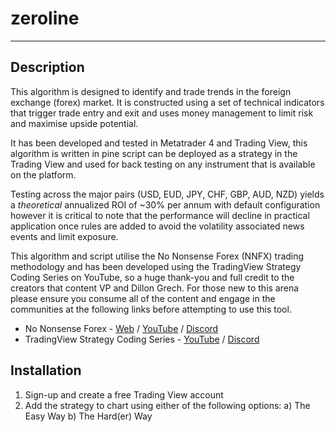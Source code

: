 # zeroline
---

## Description
This algorithm is designed to identify and trade trends in the foreign exchange (forex) market. It is constructed using a set of technical indicators that trigger trade entry and exit and uses money management to limit risk and maximise upside potential.

It has been developed and tested in Metatrader 4 and Trading View, this algorithm is written in pine script can be deployed as a strategy in the Trading View and used for back testing on any instrument that is available on the platform. 

Testing across the major pairs (USD, EUD, JPY, CHF, GBP, AUD, NZD) yields a *theoretical* annualized ROI of ~30% per annum with default configuration however it is critical to note that the performance will decline in practical application once rules are added to avoid the volatility associated news events and limit exposure.

This algorithm and script utilise the No Nonsense Forex (NNFX) trading methodology and has been developed using the TradingView Strategy Coding Series on YouTube, so a huge thank-you and full credit to the creators that content VP and Dillon Grech. For those new to this arena please ensure you consume all of the content and engage in the communities at the following links before attempting to use this tool.

* No Nonsense Forex - [Web](https://nononsenseforex.com/) / [YouTube](https://www.youtube.com/channel/UCc8IRYpgBr4NGbaQFnd2b-A) / [Discord](https://discord.gg/5TEY6h6)
* TradingView Strategy Coding Series - [YouTube](https://www.youtube.com/channel/UCl1a4qyx_HaodV0AN9ve46A) / [Discord](https://discord.gg/bxn7kMC)

## Installation

1) Sign-up and create a free Trading View account
2) Add the strategy to chart using either of the following options:
a) The Easy Way
b) The Hard(er) Way
